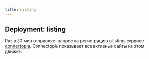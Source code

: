 ```yaml
---
title: Listing
---
```


## Deployment: listing

Раз в 30 мин отправляет запрос на регистрацию в listing-сервисе [connectopia](https://www.connectopia.org). Connectopia показывает все активные сайты на этом движке.
